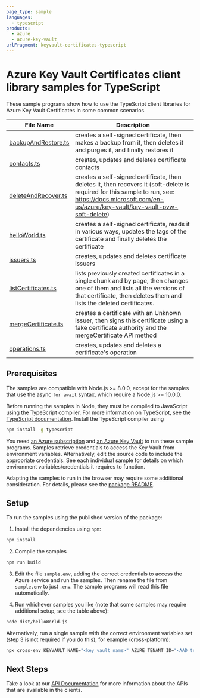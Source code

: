 ```yaml
---
page_type: sample
languages:
  - typescript
products:
  - azure
  - azure-key-vault
urlFragment: keyvault-certificates-typescript
---
```


# Azure Key Vault Certificates client library samples for TypeScript

These sample programs show how to use the TypeScript client libraries for Azure Key Vault Certificates in some common scenarios.

| **File Name**                           | **Description**                                                                                                                                                                                        |
| --------------------------------------- | ------------------------------------------------------------------------------------------------------------------------------------------------------------------------------------------------------ |
| [backupAndRestore.ts][backupandrestore] | creates a self-signed certificate, then makes a backup from it, then deletes it and purges it, and finally restores it                                                                                 |
| [contacts.ts][contacts]                 | creates, updates and deletes certificate contacts                                                                                                                                                      |
| [deleteAndRecover.ts][deleteandrecover] | creates a self-signed certificate, then deletes it, then recovers it (soft-delete is required for this sample to run, see: https://docs.microsoft.com/en-us/azure/key-vault/key-vault-ovw-soft-delete) |
| [helloWorld.ts][helloworld]             | creates a self-signed certificate, reads it in various ways, updates the tags of the certificate and finally deletes the certificate                                                                   |
| [issuers.ts][issuers]                   | creates, updates and deletes certificate issuers                                                                                                                                                       |
| [listCertificates.ts][listcertificates] | lists previously created certificates in a single chunk and by page, then changes one of them and lists all the versions of that certificate, then deletes them and lists the deleted certificates.    |
| [mergeCertificate.ts][mergecertificate] | creates a certificate with an Unknown issuer, then signs this certificate using a fake certificate authority and the mergeCertificate API method                                                       |
| [operations.ts][operations]             | creates, updates and deletes a certificate's operation                                                                                                                                                 |

## Prerequisites

The samples are compatible with Node.js >= 8.0.0, except for the samples that use the async `for await` syntax, which require a Node.js >= 10.0.0.

Before running the samples in Node, they must be compiled to JavaScript using the TypeScript compiler. For more information on TypeScript, see the [TypeScript documentation][typescript]. Install the TypeScript compiler using

```bash
npm install -g typescript
```

You need [an Azure subscription][freesub] and [an Azure Key Vault][azkeyvault] to run these sample programs. Samples retrieve credentials to access the Key Vault from environment variables. Alternatively, edit the source code to include the appropriate credentials. See each individual sample for details on which environment variables/credentials it requires to function.

Adapting the samples to run in the browser may require some additional consideration. For details, please see the [package README][package].

## Setup

To run the samples using the published version of the package:

1. Install the dependencies using `npm`:

```bash
npm install
```

2. Compile the samples

```bash
npm run build
```

3. Edit the file `sample.env`, adding the correct credentials to access the Azure service and run the samples. Then rename the file from `sample.env` to just `.env`. The sample programs will read this file automatically.

4. Run whichever samples you like (note that some samples may require additional setup, see the table above):

```bash
node dist/helloWorld.js
```

Alternatively, run a single sample with the correct environment variables set (step 3 is not required if you do this), for example (cross-platform):

```bash
npx cross-env KEYVAULT_NAME="<key vault name>" AZURE_TENANT_ID="<AAD tenant id>" AZURE_CLIENT_ID="<AAD client id>" AZURE_CLIENT_SECRET="<AAD client secret>" node dist/helloWorld.js
```

## Next Steps

Take a look at our [API Documentation][apiref] for more information about the APIs that are available in the clients.

[backupandrestore]: https://github.com/Azure/azure-sdk-for-js/tree/master/sdk/keyvault/keyvault-certificates/samples/typescript/src/backupAndRestore.ts
[contacts]: https://github.com/Azure/azure-sdk-for-js/tree/master/sdk/keyvault/keyvault-certificates/samples/typescript/src/contacts.ts
[deleteandrecover]: https://github.com/Azure/azure-sdk-for-js/tree/master/sdk/keyvault/keyvault-certificates/samples/typescript/src/deleteAndRecover.ts
[helloworld]: https://github.com/Azure/azure-sdk-for-js/tree/master/sdk/keyvault/keyvault-certificates/samples/typescript/src/helloWorld.ts
[issuers]: https://github.com/Azure/azure-sdk-for-js/tree/master/sdk/keyvault/keyvault-certificates/samples/typescript/src/issuers.ts
[listcertificates]: https://github.com/Azure/azure-sdk-for-js/tree/master/sdk/keyvault/keyvault-certificates/samples/typescript/src/listCertificates.ts
[mergecertificate]: https://github.com/Azure/azure-sdk-for-js/tree/master/sdk/keyvault/keyvault-certificates/samples/typescript/src/mergeCertificate.ts
[operations]: https://github.com/Azure/azure-sdk-for-js/tree/master/sdk/keyvault/keyvault-certificates/samples/typescript/src/operations.ts
[apiref]: https://docs.microsoft.com/javascript/api/@azure/keyvault-certificates
[azkeyvault]: https://docs.microsoft.com/azure/key-vault/quick-create-portal
[freesub]: https://azure.microsoft.com/free/
[package]: https://github.com/Azure/azure-sdk-for-js/tree/master/sdk/keyvault/keyvault-certificates/README.md
[typescript]: https://www.typescriptlang.org/docs/home.html
